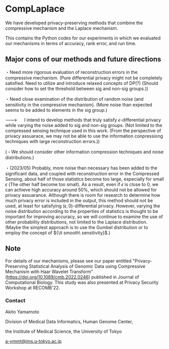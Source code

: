 # CompLaplace

We have developed privacy-preserving methods that combine the compressive mechanism and the Laplace mechanism.

This contains the Python codes for our experiments in which we evaluated our mechanisms in terms of accuracy, rank error, and run time.

## Major cons of our methods and future directions

・Need more rigorous evaluation of reconstruction errors in the compressive mechanism.
(Pure differential privacy might not be completely satisfied.  Need to utilize and introduce relaxed concepts of DP(?) (Should consider how to set the threshold between sig and non-sig groups.))

・Need close examination of the distribution of random noise (and sensitivity in the compressive mechanism). (More noise than expected seems to be added to elements in the sig group.)

---> &nbsp; &ensp;  I intend to develop methods that truly satisfy $\epsilon$-differential privacy while varying the noise added to sig and non-sig groups. (Not limited to the compressed sensing technique used in this work. (From the perspective of privacy assuarace, we may not be able to use the information conpressiong techniques with large reconstruction errors.))

(・We should consider other information compression techniques and noise distributions.)

・(2023/05) Probably, more noise than necessary has been added to the significant data, and coupled with reconstruction error in the Compressed Sensing, about half of those statistics become too large, especially for small $\epsilon$ (The other half become too small). As a result, even if $\epsilon$ is close to $0$, we can achieve high accuracy around $50$%, which should not be allowed for privacy assuarance. Although there is room for research to determine how much privacy error is included in the output, this method should not be used, at least for satisfying $(\epsilon, 0)$-differential privacy. However, varying the noise distribution according to the properties of statistics is thought to be important for improving accuracy, so we will continue to examine the use of other probability distributions, not limited to the Laplace distribution. (Maybe the simplest approach is to use the Gumbel distribution or to employ the concept of ${\it smooth\ sensitivity}$.)

## Note

For details of our mechanisms, please see our paper entitled "Privacy-Preserving Statistical Analysis of Genomic Data using Compressive Mechanism with Haar Wavelet Transform" (https://doi.org/10.1089/cmb.2022.0246) published in Journal of Computational Biology.
This study was also presented at Privacy Security Workshop at RECOMB'22.

### Contact
Akito Yamamoto

Division of Medical Data Informatics, Human Genome Center,

the Institute of Medical Science, the University of Tokyo

a-ymmt@ims.u-tokyo.ac.jp
